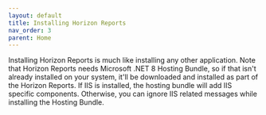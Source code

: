 ```yaml
---
layout: default
title: Installing Horizon Reports
nav_order: 3
parent: Home
---
```


Installing Horizon Reports is much like installing any other application. Note that Horizon Reports needs Microsoft .NET 8 Hosting Bundle, so if that isn't already installed on your system, it'll be downloaded and installed as part of the Horizon Reports. If IIS is installed, the hosting bundle will add IIS specific components. Otherwise, you can ignore IIS related messages while installing the Hosting Bundle.